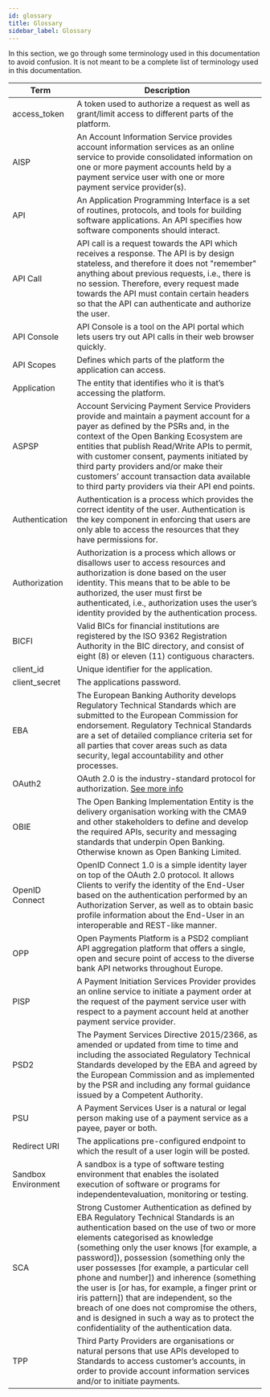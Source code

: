 ```yaml
---
id: glossary
title: Glossary
sidebar_label: Glossary
---
```


In this section, we go through some terminology used in this documentation to avoid confusion. It is not meant to be a complete list of terminology used in this documentation.

| Term | Description |
| --- | --- |
| access_token | A token used to authorize a request as well as grant/limit access to different parts of the platform. |
| AISP | An Account Information Service provides account information services as an online service to provide consolidated information on one or more payment accounts held by a payment service user with one or more payment service provider(s). |
| API | An Application Programming Interface is a set of routines, protocols, and tools for building software applications. An API specifies how software components should interact. |
| API Call | API call is a request towards the API which receives a response. The API is by design stateless, and therefore it does not "remember" anything about previous requests, i.e., there is no session. Therefore, every request made towards the API must contain certain headers so that the API can authenticate and authorize the user. |
| API Console | API Console is a tool on the API portal which lets users try out API calls in their web browser quickly. |
| API Scopes | Defines which parts of the platform the application can access. | 
| Application | The entity that identifies who it is that’s accessing the platform. |
| ASPSP | Account Servicing Payment Service Providers provide and maintain a payment account for a payer as defined by the PSRs and, in the context of the Open Banking Ecosystem are entities that publish Read/Write APIs to permit, with customer consent, payments initiated by third party providers and/or make their customers’ account transaction data available to third party providers via their API end points. |
| Authentication | Authentication is a process which provides the correct identity of the user. Authentication is the key component in enforcing that users are only able to access the resources that they have permissions for. |
| Authorization | Authorization is a process which allows or disallows user to access resources and authorization is done based on the user identity. This means that to be able to be authorized, the user must first be authenticated, i.e., authorization uses the user’s identity provided by the authentication process. |
| BICFI | Valid BICs for financial institutions are registered by the ISO 9362 Registration Authority in the BIC directory, and consist of eight (8) or eleven (11) contiguous characters. |
| client_id | Unique identifier for the application. |
| client_secret | The applications password. |
| EBA | The European Banking Authority develops Regulatory Technical Standards which are submitted to the European Commission for endorsement. Regulatory Technical Standards are a set of detailed compliance criteria set for all parties that cover areas such as data security, legal accountability and other processes. |
| OAuth2 | OAuth 2.0 is the industry-standard protocol for authorization. [See more info](https://oauth.net/2/) | 
| OBIE | The Open Banking Implementation Entity is the delivery organisation working with the CMA9 and other stakeholders to define and develop the required APIs, security and messaging standards that underpin Open Banking. Otherwise known as Open Banking Limited. |
| OpenID Connect | OpenID Connect 1.0 is a simple identity layer on top of the OAuth 2.0 protocol. It allows Clients to verify the identity of the End-User based on the authentication performed by an Authorization Server, as well as to obtain basic profile information about the End-User in an interoperable and REST-like manner. |
| OPP | Open Payments Platform is a PSD2 compliant API aggregation platform that offers a single, open and secure point of access to the diverse bank API networks throughout Europe. |
| PISP | A Payment Initiation Services Provider provides an online service to initiate a payment order at the request of the payment service user with respect to a payment account held at another payment service provider. |
| PSD2 |The Payment Services Directive 2015/2366, as amended or updated from time to time and including the associated Regulatory Technical Standards developed by the EBA and agreed by the European Commission and as implemented by the PSR and including any formal guidance issued by a Competent Authority. |
| PSU | A Payment Services User is a natural or legal person making use of a payment service as a payee, payer or both. |
| Redirect URI | The applications pre-configured endpoint to which the result of a user login will be posted. |
| Sandbox Environment | A sandbox is a type of software testing environment that enables the isolated execution of software or programs for independentevaluation, monitoring or testing. |
| SCA | Strong Customer Authentication as defined by EBA Regulatory Technical Standards is an authentication based on the use of two or more elements categorised as knowledge (something only the user knows [for example, a password]), possession (something only the user possesses [for example, a particular cell phone and number]) and inherence (something the user is [or has, for example, a finger print or iris pattern]) that are independent, so the breach of one does not compromise the others, and is designed in such a way as to protect the confidentiality of the authentication data. |
| TPP | Third Party Providers are organisations or natural persons that use APIs developed to Standards to access customer’s accounts, in order to provide account information services and/or to initiate payments. |